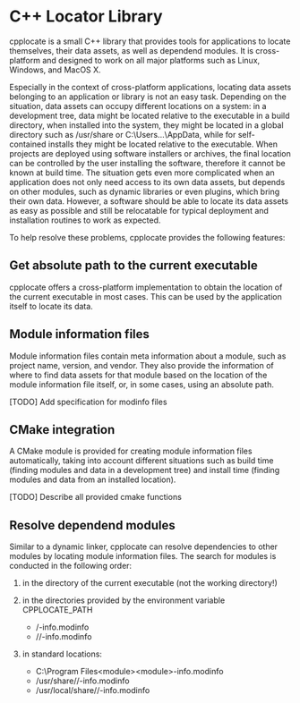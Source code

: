 # C++ Locator Library

cpplocate is a small C++ library that provides tools for applications to locate themselves,
their data assets, as well as dependend modules. It is cross-platform and designed to work
on all major platforms such as Linux, Windows, and MacOS X.

Especially in the context of cross-platform applications, locating data assets belonging
to an application or library is not an easy task. Depending on the situation, data assets can
occupy different locations on a system: in a development tree, data might be located relative
to the executable in a build directory, when installed into the system, they might be located
in a global directory such as /usr/share or C:\Users\...\AppData, while for self-contained
installs they might be located relative to the executable. When projects are deployed using
software installers or archives, the final location can be controlled by the user installing
the software, therefore it cannot be known at build time. The situation gets even more complicated
when an application does not only need access to its own data assets, but depends on other modules,
such as dynamic libraries or even plugins, which bring their own data. However, a software should be
able to locate its data assets as easy as possible and still be relocatable for typical deployment
and installation routines to work as expected.

To help resolve these problems, cpplocate provides the following features:

## Get absolute path to the current executable

cpplocate offers a cross-platform implementation to obtain the location of the current executable
in most cases. This can be used by the application itself to locate its data.

## Module information files

Module information files contain meta information about a module, such as project name, version, and vendor.
They also provide the information of where to find data assets for that module based on the location
of the module information file itself, or, in some cases, using an absolute path.

[TODO] Add specification for modinfo files

## CMake integration

A CMake module is provided for creating module information files automatically, taking into account
different situations such as build time (finding modules and data in a development tree) and
install time (finding modules and data from an installed location).

[TODO] Describe all provided cmake functions

## Resolve dependend modules

Similar to a dynamic linker, cpplocate can resolve dependencies to other modules by locating
module information files. The search for modules is conducted in the following order:

1. in the directory of the current executable (not the working directory!)

2. in the directories provided by the environment variable CPPLOCATE_PATH
   - <path>/<module>-info.modinfo
   - <path>/<module>/<module>-info.modinfo

3. in standard locations:
   - C:\Program Files\<module>\<module>-info.modinfo
   - /usr/share/<module>/<module>-info.modinfo
   - /usr/local/share/<module>/<module>-info.modinfo
